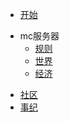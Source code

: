 <!-- _navbar.md -->
* [开始](/)
- mc服务器
	* [规则](/mc/rule)
	* [世界](/mc/world)
	* [经济](/mc/eco)
* [社区](/community)
* [事纪](/history)
